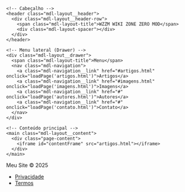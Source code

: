 <!DOCTYPE html>
<html lang="pt-BR">
<head>
  <meta charset="UTF-8">
  <meta name="viewport" content="width=device-width, initial-scale=1.0">
  <title>WZZM - Wiki Zone Zero Mod</title>
  <!-- Material Design Lite CSS -->
  <link rel="stylesheet" href="https://code.getmdl.io/1.3.0/material.indigo-pink.min.css">
  <script defer src="https://code.getmdl.io/1.3.0/material.min.js"></script>
  <style>
    /* Estilo para o iframe */
    #contentFrame {
      width: 100%;
      height: calc(100vh - 112px); /* altura da janela menos altura do header + footer */
      border: none;
    }
  </style>
</head>
<body>
  <!-- Layout com header fixo e drawer fixo -->
  <div class="mdl-layout mdl-js-layout mdl-layout--fixed-drawer mdl-layout--fixed-header">

    <!-- Cabeçalho -->
    <header class="mdl-layout__header">
      <div class="mdl-layout__header-row">
        <span class="mdl-layout-title">WZZM WIKI ZONE ZERO MOD</span>
        <div class="mdl-layout-spacer"></div>
      </div>
    </header>

    <!-- Menu lateral (Drawer) -->
    <div class="mdl-layout__drawer">
      <span class="mdl-layout-title">Menu</span>
      <nav class="mdl-navigation">
        <a class="mdl-navigation__link" href="#artigos.html" onclick="loadPage('artigos.html')">Artigos</a>
        <a class="mdl-navigation__link" href="#imagens.html" onclick="loadPage('imagens.html')">Imagens</a>
        <a class="mdl-navigation__link" href="#" onclick="loadPage('autores.html')">Autores</a>
        <a class="mdl-navigation__link" href="#" onclick="loadPage('contato.html')">Contato</a>
      </nav>
    </div>

    <!-- Conteúdo principal -->
    <main class="mdl-layout__content">
      <div class="page-content">
        <iframe id="contentFrame" src="artigos.html"></iframe>
      </div>
    </main>

  </div>

  <!-- Rodapé -->
  <footer class="mdl-mini-footer">
    <div class="mdl-mini-footer__left-section">
      <div class="mdl-logo">Meu Site © 2025</div>
      <ul class="mdl-mini-footer__link-list">
        <li><a href="#">Privacidade</a></li>
        <li><a href="#">Termos</a></li>
      </ul>
    </div>
  </footer>

  <!-- Script para carregar páginas no iframe -->
  <script>
    function loadPage(page) {
      document.getElementById('contentFrame').src = page;
    }
  </script>
</body>
</html>
